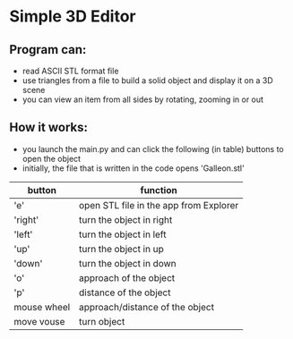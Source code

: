 # Simple 3D Editor 
## Program can: 
* read ASCII STL format file
* use triangles from a file to build a solid object and display it on a 3D scene
* you can view an item from all sides by rotating, zooming in or out

## How it works:
* you launch the main.py and can click the following (in table) buttons to open the object
* initially, the file that is written in the code opens 'Galleon.stl'

button       | function
-------------|--------------------------------------------------
  'e'        | open STL file in the app from Explorer 
 'right'     | turn the object in right
 'left'      | turn the object in left
 'up'        | turn the object in up
 'down'      | turn the object in down
  'o'        | approach of the object
  'p'        | distance of the object
  mouse wheel| approach/distance of the object
  move vouse | turn object
